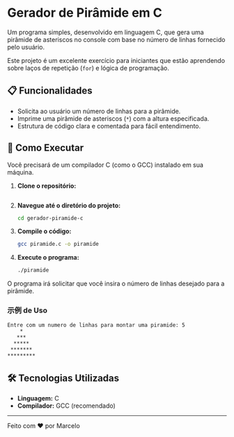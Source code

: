 # Gerador de Pirâmide em C

Um programa simples, desenvolvido em linguagem C, que gera uma pirâmide de asteriscos no console com base no número de linhas fornecido pelo usuário.

Este projeto é um excelente exercício para iniciantes que estão aprendendo sobre laços de repetição (`for`) e lógica de programação.

## 📋 Funcionalidades

- Solicita ao usuário um número de linhas para a pirâmide.
- Imprime uma pirâmide de asteriscos (`*`) com a altura especificada.
- Estrutura de código clara e comentada para fácil entendimento.

## 🚀 Como Executar

Você precisará de um compilador C (como o GCC) instalado em sua máquina.

1.  **Clone o repositório:**
    ```bash
    ```

2.  **Navegue até o diretório do projeto:**
    ```bash
    cd gerador-piramide-c
    ```

3.  **Compile o código:**
    ```bash
    gcc piramide.c -o piramide
    ```

4.  **Execute o programa:**
    ```bash
    ./piramide
    ```

O programa irá solicitar que você insira o número de linhas desejado para a pirâmide.

### 示例 de Uso

```
Entre com um numero de linhas para montar uma piramide: 5
    *
   ***
  *****
 *******
*********
```

## 🛠️ Tecnologias Utilizadas

- **Linguagem:** C
- **Compilador:** GCC (recomendado)

---

Feito com ❤️ por Marcelo
